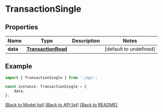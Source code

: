 # TransactionSingle


## Properties

Name | Type | Description | Notes
------------ | ------------- | ------------- | -------------
**data** | [**TransactionRead**](TransactionRead.md) |  | [default to undefined]

## Example

```typescript
import { TransactionSingle } from './api';

const instance: TransactionSingle = {
    data,
};
```

[[Back to Model list]](../README.md#documentation-for-models) [[Back to API list]](../README.md#documentation-for-api-endpoints) [[Back to README]](../README.md)
